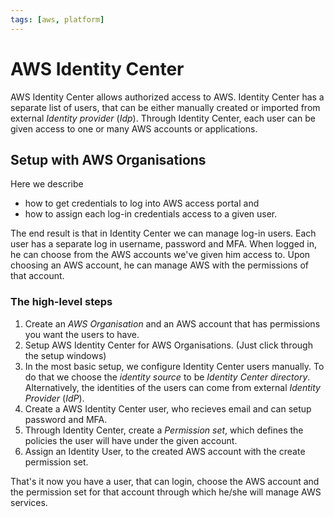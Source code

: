 ```yaml
---
tags: [aws, platform]
---
```


# AWS Identity Center

AWS Identity Center allows authorized access to AWS. Identity Center has a
separate list of users, that can be either manually created or imported from
external *Identity provider* (*Idp*). Through Identity Center, each user can be
given access to one or many AWS accounts or applications.

## Setup with AWS Organisations

Here we describe
- how to get credentials to log into AWS access portal and
- how to assign each log-in credentials access to a given user.

The end result is that in Identity Center we can manage log-in users. Each user
has a separate log in username, password and MFA. When logged in, he can
choose from the AWS accounts we've given him access to. Upon choosing an AWS
account, he can manage AWS with the permissions of that account.

### The high-level steps

1. Create an *AWS Organisation* and an AWS account that has permissions you want
   the users to have.
2. Setup AWS Identity Center for AWS Organisations. (Just click through the
   setup windows)
3. In the most basic setup, we configure Identity Center users manually. To do
   that we choose the *identity source* to be *Identity Center directory*.
   Alternatively, the identities of the users can come from external *Identity
   Provider* (*IdP*).
4. Create a AWS Identity Center user, who recieves email and can setup password
   and MFA.
5. Through Identity Center, create a *Permission set*, which defines the
   policies the user will have under the given account.
6. Assign an Identity User, to the created AWS account with the create
   permission set.

That's it now you have a user, that can login, choose the AWS account and the
permission set for that account through which he/she will manage AWS services.



